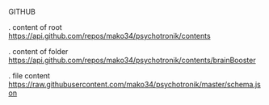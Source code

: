 

GITHUB

. content of root
https://api.github.com/repos/mako34/psychotronik/contents

. content of folder
https://api.github.com/repos/mako34/psychotronik/contents/brainBooster

. file content
https://raw.githubusercontent.com/mako34/psychotronik/master/schema.json

